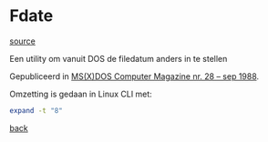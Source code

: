 # Fdate

[source](./FDATE.GEN.TXT)

Een utility om vanuit DOS de filedatum anders in te stellen

Gepubliceerd in 
[MS(X)DOS Computer Magazine nr. 28 – sep 1988](https://msxcomputermagazine.nl/archief/msxdos-28/).


Omzetting is gedaan in Linux CLI met:
```bash
expand -t "8" 
``` 

[back](../README.md)
